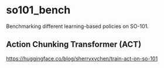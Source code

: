# so101_bench
Benchmarking different learning-based policies on SO-101.

## Action Chunking Transformer (ACT)
https://huggingface.co/blog/sherryxychen/train-act-on-so-101
